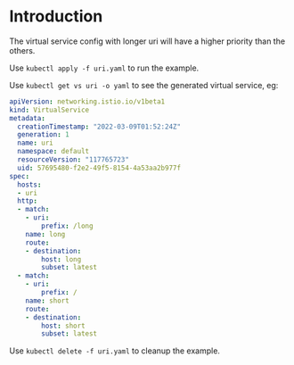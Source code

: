 # Introduction

The virtual service config with longer uri will have a higher priority than the others.

Use `kubectl apply -f uri.yaml` to run the example.

Use `kubectl get vs uri -o yaml` to see the generated virtual service, eg:

``` yaml
apiVersion: networking.istio.io/v1beta1
kind: VirtualService
metadata:
  creationTimestamp: "2022-03-09T01:52:24Z"
  generation: 1
  name: uri
  namespace: default
  resourceVersion: "117765723"
  uid: 57695480-f2e2-49f5-8154-4a53aa2b977f
spec:
  hosts:
  - uri
  http:
  - match:
    - uri:
        prefix: /long
    name: long
    route:
    - destination:
        host: long
        subset: latest
  - match:
    - uri:
        prefix: /
    name: short
    route:
    - destination:
        host: short
        subset: latest
```

Use `kubectl delete -f uri.yaml` to cleanup the example.
